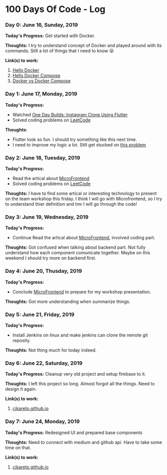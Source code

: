 # 100 Days Of Code - Log

### Day 0: June 16, Sunday, 2019

**Today's Progress:** Get started with Docker.

**Thoughts:** I try to understand concept of Docker and played around with its commands. Still a lot of things that I need to know :stuck_out_tongue_closed_eyes:

**Link(s) to work:** 
1. [Hello Docker](https://github.com/cikareto/hello-docker)
2. [Hello Docker Compose](https://github.com/cikareto/hello-docker-compose)
3. [Docker vs Docker Compose](https://medium.com/@salisa.cct/docker-vs-docker-compose-c3ac6a1f0cd1)

### Day 1: June 17, Monday, 2019

**Today's Progress:** 
- Watched [One Day Builds: Instagram Clone Using Flutter](https://www.youtube.com/watch?v=E2uEfOls4e4) 
- Solved coding problems on [LeetCode](https://leetcode.com/problemset/all/) 

**Thoughts:** 
- Flutter look so fun. I should try something like this next time.
- I need to improve my logic a lot. Still get stucked on [this problem](https://leetcode.com/problems/add-two-numbers/submissions/) 

### Day 2: June 18, Tuesday, 2019

**Today's Progress:** 
- Read the artical about [MicroFrontend](https://micro-frontends.org/)
- Solved coding problems on [LeetCode](https://leetcode.com/problemset/all/) 

**Thoughts:** I have to find some artical or interesting technology to present on the team workshop this friday. I think I will go with Microfrontend, so I try to understand thier definition and tmr I will go through the code!

### Day 3: June 19, Wednesday, 2019

**Today's Progress:** 
- Continue Read the artical about [MicroFrontend](https://micro-frontends.org/), involved coding part.

**Thoughts:** Got confused when talking about backend part. Not fully understand how each component comunicate together. Maybe on this weekend I should try more on backend first. 

### Day 4: June 20, Thusday, 2019

**Today's Progress:** 
- Conclude [MicroFrontend](https://micro-frontends.org/) to prepare for my workshop presentation.

**Thoughts:** Got more understanding when summarize things.

### Day 5: June 21, Friday, 2019

**Today's Progress:** 
- Install Jenkins on linux and make jenkins can clone the remote git reposity.

**Thoughts:** Not thing much for today indeed.

### Day 6: June 22, Saturday, 2019

**Today's Progress:** Cleanup very old project and setup firebase to it.

**Thoughts:** I left this project so long. Almost forgot all the things. Need to design it again.

**Link(s) to work:** 
1. [cikareto.github.io](https://github.com/cikareto/cikareto.github.io)

### Day 7: June 24, Monday, 2019

**Today's Progress:** Redesigned UI and prepared base components

**Thoughts:** Need to connect with medium and github api. Have to take some time on that. 

**Link(s) to work:** 
1. [cikareto.github.io](https://github.com/cikareto/cikareto.github.io)
